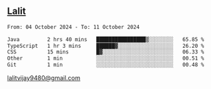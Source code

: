## [Lalit](https://lalit.sh)

<!--START_SECTION:waka-->

```txt
From: 04 October 2024 - To: 11 October 2024

Java         2 hrs 40 mins   ████████████████▒░░░░░░░░   65.85 %
TypeScript   1 hr 3 mins     ██████▓░░░░░░░░░░░░░░░░░░   26.20 %
CSS          15 mins         █▓░░░░░░░░░░░░░░░░░░░░░░░   06.33 %
Other        1 min           ░░░░░░░░░░░░░░░░░░░░░░░░░   00.51 %
Git          1 min           ░░░░░░░░░░░░░░░░░░░░░░░░░   00.48 %
```

<!--END_SECTION:waka-->

lalitvijay9480@gmail.com
